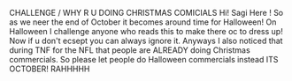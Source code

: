 CHALLENGE / WHY R U DOING CHRISTMAS COMICIALS 
Hi! Sagi Here !
So as we neer the end of October it becomes around time for Halloween! On Halloween I challenge anyone who reads this to make there oc to dress up! Now if u don't ecsept you can always ignore it. Anyways  I also noticed that during TNF for the NFL that people are ALREADY doing Christmas commercials.  So please let people do Halloween commercials instead ITS OCTOBER! RAHHHHH